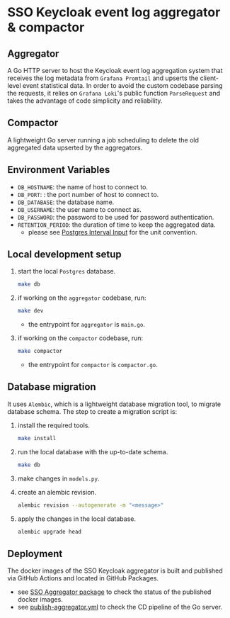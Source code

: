# SSO Keycloak event log aggregator & compactor

## Aggregator

A Go HTTP server to host the Keycloak event log aggregation system that receives the log metadata from `Grafana Promtail` and upserts the client-level event statistical data.
In order to avoid the custom codebase parsing the requests, it relies on `Grafana Loki`'s public function `ParseRequest` and takes the advantage of code simplicity and reliability.

## Compactor

A lightweight Go server running a job scheduling to delete the old aggregated data upserted by the aggregators.

## Environment Variables

- `DB_HOSTNAME`: the name of host to connect to.
- `DB_PORT`: : the port number of host to connect to.
- `DB_DATABASE`: the database name.
- `DB_USERNAME`: the user name to connect as.
- `DB_PASSWORD`: the password to be used for password authentication.
- `RETENTION_PERIOD`: the duration of time to keep the aggregated data.
  - please see [Postgres Interval Input](https://www.postgresql.org/docs/current/datatype-datetime.html#DATATYPE-INTERVAL-INPUT) for the unit convention.

## Local development setup

1. start the local `Postgres` database.

   ```sh
   make db
   ```

1. if working on the `aggregator` codebase, run:

   ```sh
   make dev
   ```

   - the entrypoint for `aggregator` is `main.go`.

1. if working on the `compactor` codebase, run:

   ```sh
   make compactor
   ```

   - the entrypoint for `compactor` is `compactor.go`.

## Database migration

It uses `Alembic`, which is a lightweight database migration tool, to migrate database schema. The step to create a migration script is:

1. install the required tools.

   ```sh
   make install
   ```

1. run the local database with the up-to-date schema.

   ```sh
   make db
   ```

1. make changes in `models.py`.
1. create an alembic revision.

   ```sh
   alembic revision --autogenerate -m "<message>"
   ```

1. apply the changes in the local database.

   ```sh
   alembic upgrade head
   ```

## Deployment

The docker images of the SSO Keycloak aggregator is built and published via GitHub Actions and located in GitHub Packages.

- see [SSO Aggregator package](https://github.com/bcgov/sso-dashboard/pkgs/container/sso-aggregator) to check the status of the published docker images.
- see [publish-aggregator.yml](../.github/workflows/publish-aggregator.yml) to check the CD pipeline of the Go server.
